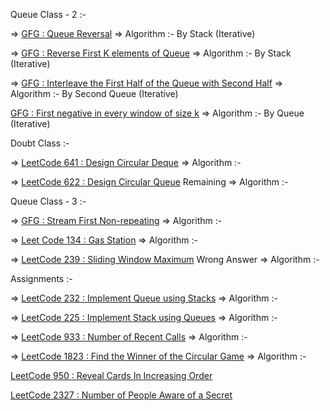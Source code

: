 Queue Class - 2 :-

=> [GFG : Queue Reversal](https://www.geeksforgeeks.org/problems/queue-reversal/1)
=> Algorithm :- By Stack (Iterative)

=> [GFG : Reverse First K elements of Queue](https://www.geeksforgeeks.org/problems/reverse-first-k-elements-of-queue/1)
=> Algorithm :- By Stack (Iterative)

=> [GFG : Interleave the First Half of the Queue with Second Half](https://www.geeksforgeeks.org/problems/interleave-the-first-half-of-the-queue-with-second-half/1)
=> Algorithm :- By Second Queue (Iterative)

[GFG : First negative in every window of size k](https://www.geeksforgeeks.org/problems/first-negative-integer-in-every-window-of-size-k3345/1)
=> Algorithm :- By Queue (Iterative)

Doubt Class :-

=> [LeetCode 641 : Design Circular Deque](https://leetcode.com/problems/design-circular-deque/description/)
=> Algorithm :-

=> [LeetCode 622 : Design Circular Queue](https://leetcode.com/problems/design-circular-queue/description/) Remaining
=> Algorithm :-

Queue Class - 3 :-

=> [GFG : Stream First Non-repeating](https://www.geeksforgeeks.org/problems/first-non-repeating-character-in-a-stream1216/1)
=> Algorithm :-

=> [Leet Code 134 : Gas Station](https://leetcode.com/problems/gas-station/description/)
=> Algorithm :-

=> [LeetCode 239 : Sliding Window Maximum](https://leetcode.com/problems/sliding-window-maximum/) Wrong Answer
=> Algorithm :-

Assignments :-

=> [LeetCode 232 : Implement Queue using Stacks](https://leetcode.com/problems/implement-queue-using-stacks/description/)
=> Algorithm :- 

=> [LeetCode 225 : Implement Stack using Queues](https://leetcode.com/problems/implement-stack-using-queues/description/)
=> Algorithm :- 

=> [LeetCode 933 : Number of Recent Calls](https://leetcode.com/problems/number-of-recent-calls/description/)
=> Algorithm :- 

=> [LeetCode 1823 : Find the Winner of the Circular Game](https://leetcode.com/problems/find-the-winner-of-the-circular-game/description/)
=> Algorithm :- 

[LeetCode 950 : Reveal Cards In Increasing Order](https://leetcode.com/problems/reveal-cards-in-increasing-order/description/)

[LeetCode 2327 : Number of People Aware of a Secret](https://leetcode.com/problems/number-of-people-aware-of-a-secret/description/)